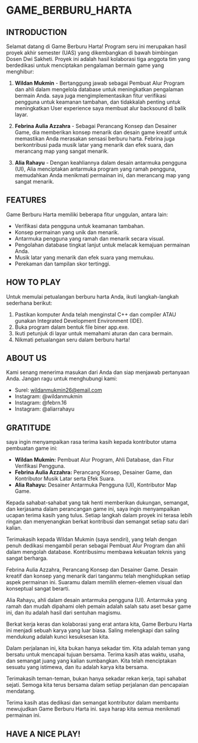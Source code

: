# GAME_BERBURU_HARTA

## INTRODUCTION

Selamat datang di Game Berburu Harta! Program seru ini merupakan hasil proyek akhir semester (UAS) yang dikembangkan di bawah bimbingan Dosen Dwi Sakheti. Proyek ini adalah hasil kolaborasi tiga anggota tim yang berdedikasi untuk menciptakan pengalaman bermain game yang menghibur:

1. **Wildan Mukmin** - Bertanggung jawab sebagai Pembuat Alur Program dan ahli dalam mengelola database untuk meningkatkan pengalaman bermain Anda. saya juga mengimplementasikan fitur verifikasi pengguna untuk keamanan tambahan, dan tidakkalah penting untuk meningkatkan User experience saya membuat alur backsound di balik layar.

2. **Febrina Aulia Azzahra** - Sebagai Perancang Konsep dan Desainer Game, dia memberikan konsep menarik dan desain game kreatif untuk memastikan Anda merasakan sensasi berburu harta. Febrina juga berkontribusi pada musik latar yang menarik dan efek suara, dan merancang map yang sangat menarik.

3. **Alia Rahayu** - Dengan keahliannya dalam desain antarmuka pengguna (UI), Alia menciptakan antarmuka program yang ramah pengguna, memudahkan Anda menikmati permainan ini, dan merancang map yang sangat menarik.

## FEATURES

Game Berburu Harta memiliki beberapa fitur unggulan, antara lain:

-   Verifikasi data pengguna untuk keamanan tambahan.
-   Konsep permainan yang unik dan menarik.
-   Antarmuka pengguna yang ramah dan menarik secara visual.
-   Pengolahan database tingkat lanjut untuk melacak kemajuan permainan Anda.
-   Musik latar yang menarik dan efek suara yang memukau.
-   Perekaman dan tampilan skor tertinggi.

## HOW TO PLAY

Untuk memulai petualangan berburu harta Anda, ikuti langkah-langkah sederhana berikut:

1. Pastikan komputer Anda telah menginstal C++ dan compiler ATAU gunakan Integrated Development Environment (IDE).
2. Buka program dalam bentuk file biner app.exe.
3. Ikuti petunjuk di layar untuk memahami aturan dan cara bermain.
4. Nikmati petualangan seru dalam berburu harta!

## ABOUT US

Kami senang menerima masukan dari Anda dan siap menjawab pertanyaan Anda. Jangan ragu untuk menghubungi kami:

-   Surel: wildanmukmin26@email.com
-   Instagram: @wildanmukmin
-   Instagram: @febrn.16
-   Instagram: @aliarrahayu

## GRATITUDE

saya ingin menyampaikan rasa terima kasih kepada kontributor utama pembuatan game ini:

-   **Wildan Mukmin:** Pembuat Alur Program, Ahli Database, dan Fitur Verifikasi Pengguna.
-   **Febrina Aulia Azzahra:** Perancang Konsep, Desainer Game, dan Kontributor Musik Latar serta Efek Suara.
-   **Alia Rahayu:** Desainer Antarmuka Pengguna (UI), Kontributor Map Game.

Kepada sahabat-sahabat yang tak henti memberikan dukungan, semangat, dan kerjasama dalam perancangan game ini, saya ingin menyampaikan ucapan terima kasih yang tulus. Setiap langkah dalam proyek ini terasa lebih ringan dan menyenangkan berkat kontribusi dan semangat setiap satu dari kalian.

Terimakasih kepada Wildan Mukmin (saya sendiri), yang telah dengan penuh dedikasi mengambil peran sebagai Pembuat Alur Program dan ahli dalam mengolah database. Kontribusimu membawa kekuatan teknis yang sangat berharga.

Febrina Aulia Azzahra, Perancang Konsep dan Desainer Game. Desain kreatif dan konsep yang menarik dari tanganmu telah menghidupkan setiap aspek permainan ini. Suaramu dalam memilih elemen-elemen visual dan konseptual sangat berarti.

Alia Rahayu, ahli dalam desain antarmuka pengguna (UI). Antarmuka yang ramah dan mudah dipahami oleh pemain adalah salah satu aset besar game ini, dan itu adalah hasil dari sentuhan magismu.

Berkat kerja keras dan kolaborasi yang erat antara kita, Game Berburu Harta ini menjadi sebuah karya yang luar biasa. Saling melengkapi dan saling mendukung adalah kunci kesuksesan kita.

Dalam perjalanan ini, kita bukan hanya sekadar tim. Kita adalah teman yang bersatu untuk mencapai tujuan bersama. Terima kasih atas waktu, usaha, dan semangat juang yang kalian sumbangkan. Kita telah menciptakan sesuatu yang istimewa, dan itu adalah karya kita bersama.

Terimakasih teman-teman, bukan hanya sekadar rekan kerja, tapi sahabat sejati. Semoga kita terus bersama dalam setiap perjalanan dan pencapaian mendatang.

Terima kasih atas dedikasi dan semangat kontributor dalam membantu mewujudkan Game Berburu Harta ini. saya harap kita semua menikmati permainan ini.

## HAVE A NICE PLAY!
